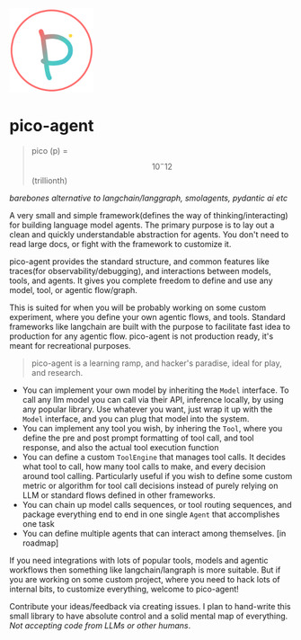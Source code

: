 
<img src="pico.svg" alt="pico logo" width="150" height="150">

# pico-agent



> pico (p) = $$10^-12$$ (trillionth)

_barebones alternative to langchain/langgraph, smolagents, pydantic ai etc_

A very small and simple framework(defines the way of thinking/interacting) for building language model agents.
The primary purpose is to lay out a clean and quickly understandable abstraction for agents. You don't need to read large docs, or fight with the framework to customize it.

pico-agent provides the standard structure, and common features like traces(for observability/debugging), and interactions between models, tools, and agents. It gives you complete freedom to define and use any model, tool, or agentic flow/graph.

This is suited for when you will be probably working on some custom experiment, where you define your own agentic flows, and tools. Standard frameworks like langchain are built with the purpose to facilitate fast idea to production for any agentic flow. pico-agent is not production ready, it's meant for recreational purposes.

> pico-agent is a learning ramp, and hacker's paradise, ideal for play, and research.

- You can implement your own model by inheriting the `Model` interface. To call any llm model you can call via their API, inference locally, by using any popular library. Use whatever you want, just wrap it up with the `Model` interface, and you can plug that model into the system.
- You can implement any tool you wish, by inhering the `Tool`, where you define the pre and post prompt formatting of tool call, and tool response, and also the actual tool execution function
- You can define a custom `ToolEngine` that manages tool calls. It decides what tool to call, how many tool calls to make, and every decision around tool calling. Particularly useful if you wish to define some custom metric or algorithm for tool call decisions instead of purely relying on LLM or standard flows defined in other frameworks.
- You can chain up model calls sequences, or tool routing sequences, and package everything end to end in one single `Agent` that accomplishes one task
- You can define multiple agents that can interact among themselves. [in roadmap]


If you need integrations with lots of popular tools, models and agentic workflows then something like langchain/langraph is more suitable. But if you are working on some custom project, where you need to hack lots of internal bits, to customize everything, welcome to pico-agent!

Contribute your ideas/feedback via creating issues. I plan to hand-write this small library to have absolute control and a solid mental map of everything. _Not accepting code from LLMs or other humans_.
